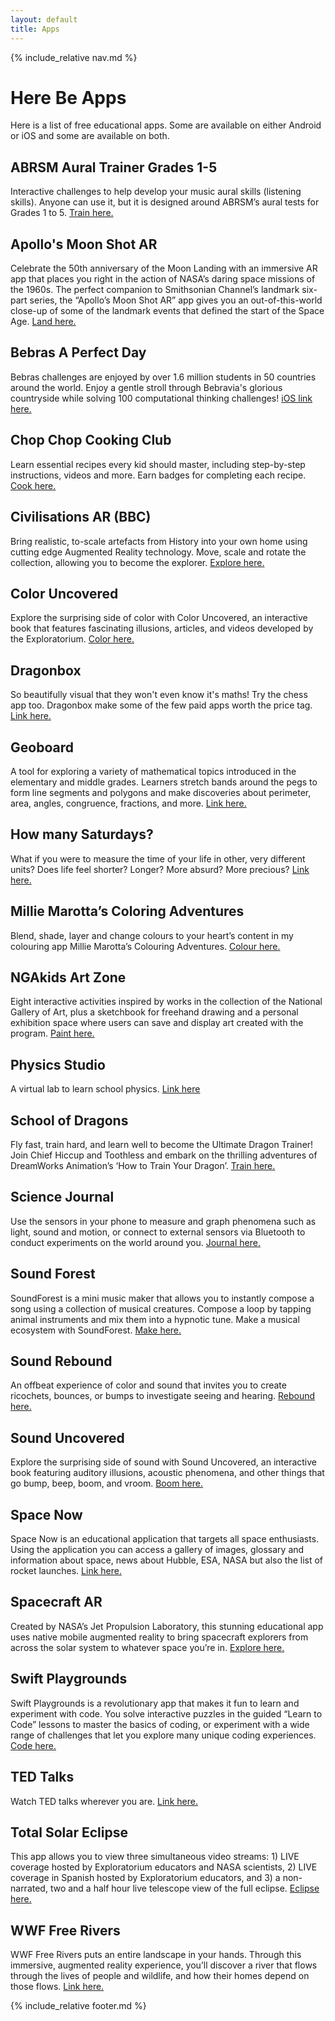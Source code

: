 ```yaml
---
layout: default
title: Apps
---
```


{% include_relative nav.md %}

# Here Be Apps
Here is a list of free educational apps. Some are available on either Android or iOS and some are available on both. 

## ABRSM Aural Trainer Grades 1-5 
Interactive challenges to help develop your music aural skills (listening skills). Anyone can use it, but it is designed around ABRSM’s aural tests for Grades 1 to 5. [Train here.](https://gb.abrsm.org/en/exam-support/apps-and-practice-tools/aural-trainer/?fbclid=IwAR2ApGM9Sv90cqbR-nLHwknKuqvExGPJqXudCOdpZrht0sPnZ_b7BXuCnsU)

## Apollo's Moon Shot AR
Celebrate the 50th anniversary of the Moon Landing with an immersive AR app that places you right in the action of NASA’s daring space missions of the 1960s. The perfect companion to Smithsonian Channel’s landmark six-part series, the “Apollo’s Moon Shot AR” app gives you an out-of-this-world close-up of some of the landmark events that defined the start of the Space Age. [Land here.](https://apps.apple.com/pl/app/apollos-moon-shot-ar/id1465827204?fbclid=IwAR2tBhAigRNLKMR6vJt0PGucqSzc-gqpWbpzlgQ8v_gcodKXm9m8o5IckeQ)

## Bebras A Perfect Day
Bebras challenges are enjoyed by over 1.6 million students in 50 countries around the world. Enjoy a gentle stroll through Bebravia's glorious countryside while solving 100 computational thinking challenges! [iOS link here.](https://apps.apple.com/gb/app/bebras-a-perfect-day/id1280953498)

## Chop Chop Cooking Club
Learn essential recipes every kid should master, including step-by-step instructions, videos and more. Earn badges for completing each recipe. [Cook here.](http://chopchopcookingclub.org/?fbclid=IwAR3iaCAMDFKTP889Ihg3iHm0gmt6AHifmDNc22CA_3NNPWOjDW2MWcZN7pY)

## Civilisations AR (BBC)
Bring realistic, to-scale artefacts from History into your own home using cutting edge Augmented Reality technology. Move, scale and rotate the collection, allowing you to become the explorer. [Explore here.](https://play.google.com/store/apps/details?id=uk.co.bbc.civilisations&hl=en_GB&fbclid=IwAR32ew0DhcZp5oDyp8f_HfZ96HmA5OZo4s5lYctP2rrnExnHzlEgCpJkCaY)

## Color Uncovered
Explore the surprising side of color with Color Uncovered, an interactive book that features fascinating illusions, articles, and videos developed by the Exploratorium. [Color here.](https://www.exploratorium.edu/explore/apps/color-uncovered)

## Dragonbox
So beautifully visual that they won't even know it's maths! Try the chess app too. Dragonbox make some of the few paid apps worth the price tag. [Link here.](https://dragonbox.com/?fbclid=IwAR1f1PQUQl1SkkmOLGZo6ql6tK3kreUg4V_ItuxCpfdC23BGrPZncTDdDpU)

## Geoboard
A tool for exploring a variety of mathematical topics introduced in the elementary and middle grades. Learners stretch bands around the pegs to form line segments and polygons and make discoveries about perimeter, area, angles, congruence, fractions, and more. [Link here.](https://www.mathlearningcenter.org/resources/apps/geoboard?fbclid=IwAR0vJSW7Q2j9rNWlt1Bjcb8AbqZhVnHpKdDbtYlEgxL1m3Q0xbZGFvfQ6BI)

## How many Saturdays?
What if you were to measure the time of your life in other, very different units? Does life feel shorter? Longer? More absurd? More precious? [Link here.](https://www.exploratorium.edu/explore/apps/how-many-saturdays)

## Millie Marotta’s Coloring Adventures
Blend, shade, layer and change colours to your heart’s content in my colouring app Millie Marotta’s Colouring Adventures. [Colour here.](https://milliemarotta.co.uk/app/?fbclid=IwAR1PeQK5vCYqAUlrmgizFZXONZ3IUWNA3ZnByN7AqfEYnPyjkEt-Y2qxnyg)

## NGAkids Art Zone
Eight interactive activities inspired by works in the collection of the National Gallery of Art, plus a sketchbook for freehand drawing and a personal exhibition space where users can save and display art created with the program. [Paint here.](https://apps.apple.com/us/app/ngakids-art-zone/id904766241?ls=1)

## Physics Studio
A virtual lab to learn school physics. [Link here](https://chrome.google.com/webstore/detail/physics-studio/acdjlkhckndkodkecjhflckmgbbphhnb?hl=en&fbclid=IwAR0Of_bsjOl5Ez7S4okT-3mvze8YEYFiEUXTtMYUKxPmzcyfLvIi0hvIGGc)

## School of Dragons
Fly fast, train hard, and learn well to become the Ultimate Dragon Trainer! Join Chief Hiccup and Toothless and embark on the thrilling adventures of DreamWorks Animation’s ‘How to Train Your Dragon’. [Train here.](https://apps.apple.com/us/app/school-of-dragons/id622944658?fbclid=IwAR2tBhAigRNLKMR6vJt0PGucqSzc-gqpWbpzlgQ8v_gcodKXm9m8o5IckeQ)

## Science Journal
Use the sensors in your phone to measure and graph phenomena such as light, sound and motion, or connect to external sensors via Bluetooth to conduct experiments on the world around you. [Journal here.](https://www.exploratorium.edu/explore/apps/science-journal-app)

## Sound Forest
SoundForest is a mini music maker that allows you to instantly compose a song using a collection of musical creatures. Compose a loop by tapping animal instruments and mix them into a hypnotic tune. Make a musical ecosystem with SoundForest. [Make here.](https://apps.apple.com/gb/app/soundforest/id1194745290?fbclid=IwAR3JFzF_Fvtl7JrAMP9RF68nxzsbsUdS0vsj8yVnpnBlSsANRsuLuLtjyNw)

## Sound Rebound
An offbeat experience of color and sound that invites you to create ricochets, bounces, or bumps to investigate seeing and hearing. [Rebound here.](https://www.exploratorium.edu/explore/apps/sound-rebound)

## Sound Uncovered
Explore the surprising side of sound with Sound Uncovered, an interactive book featuring auditory illusions, acoustic phenomena, and other things that go bump, beep, boom, and vroom. [Boom here.](https://www.exploratorium.edu/explore/apps/sound-uncovered)

## Space Now
Space Now is an educational application that targets all space enthusiasts. Using the application you can access a gallery of images, glossary and information about space, news about Hubble, ESA, NASA but also the list of rocket launches. [Link here.](https://play.google.com/store/apps/details?id=space.pal.sig)

## Spacecraft AR
Created by NASA’s Jet Propulsion Laboratory, this stunning educational app uses native mobile augmented reality to bring spacecraft explorers from across the solar system to whatever space you’re in. [Explore here.](https://play.google.com/store/apps/details?id=gov.nasa.jpl.spacecraftAR)

## Swift Playgrounds
Swift Playgrounds is a revolutionary app that makes it fun to learn and experiment with code. You solve interactive puzzles in the guided “Learn to Code” lessons to master the basics of coding, or experiment with a wide range of challenges that let you explore many unique coding experiences. [Code here.](https://apps.apple.com/gb/app/swift-playgrounds/id908519492?fbclid=IwAR32ew0DhcZp5oDyp8f_HfZ96HmA5OZo4s5lYctP2rrnExnHzlEgCpJkCaY)

## TED Talks
Watch TED talks wherever you are. [Link here.](https://www.ted.com/about/programs-initiatives/ted-talks/ways-to-get-ted-talks?fbclid=IwAR16eZFvq2uzVlm9krsJJoB1dcy7-QUN-7FXdcOFAfkFbMZP2IGNxLex16c)

## Total Solar Eclipse
This app allows you to view three simultaneous video streams: 1) LIVE coverage hosted by Exploratorium educators and NASA scientists, 2) LIVE coverage in Spanish hosted by Exploratorium educators, and 3) a non-narrated, two and a half hour live telescope view of the full eclipse. [Eclipse here.](https://www.exploratorium.edu/explore/apps/total-solar-eclipse-app)

## WWF Free Rivers
WWF Free Rivers puts an entire landscape in your hands. Through this immersive, augmented reality experience, you’ll discover a river that flows through the lives of people and wildlife, and how their homes depend on those flows. [Link here.](https://www.worldwildlife.org/pages/explore-wwf-free-rivers-a-new-augmented-reality-app?fbclid=IwAR2vPVtawpW9PlC2tRh5TlTPv12F7cCcbl_E3rAdYWjpE-u3Vig4pVKuagg)

{% include_relative footer.md %}
